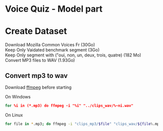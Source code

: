 # Voice Quiz - Model part

# Create Dataset
Download Mozilla Common Voices Fr (30Go)  
Keep Only Vaidated benchmark segment (3Go)  
Keep Only segment with ("oui, non, un, deux, trois, quatre) (182 Mo)  
Convert MP3 files to WAV (1.93Go)


## Convert mp3 to wav
Download [ffmpeg](https://ffmpeg.org/download.html)  before starting  

On Windows
```cmd
for %i in (*.mp3) do ffmpeg -i "%i" "../clips_wav/%~ni.wav"
```

On Linux
```bash
for file in *.mp3; do ffmpeg -i "clips_mp3/$file" "clips_wav/${file%.mp3}.wav"; done
```